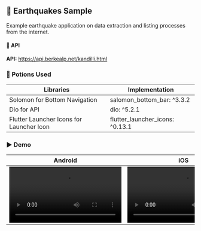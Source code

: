 ## 📱 Earthquakes Sample

Example earthquake application on data extraction and listing processes from the internet.

#### 🔗 API
**API:** https://api.berkealp.net/kandilli.html 


### 🧪 Potions Used 

| **Libraries**           | **Implementation**                                                                |
| ----------------- | ------------------------------------------------------------------ |
| Solomon for Bottom Navigation | salomon_bottom_bar: ^3.3.2 |
| Dio for API | dio: ^5.2.1 |
| Flutter Launcher Icons for Launcher Icon | flutter_launcher_icons: ^0.13.1 |


### ▶️ Demo
| **Android**  | **iOS** |
| ------------ | ----------- |
| <video src="https://github.com/yunusemreyakisan/earthquakes-flutter/assets/116274664/d892a4dd-53a3-48e9-8c13-49936887d2b0" controls="controls" style="max-width: 600px;"></video> | <video src="https://user-images.githubusercontent.com/116274664/233921204-5de38790-5f0e-47a2-8957-2d1215031170.mov" controls="controls" style="max-width: 730px;"></video> |









